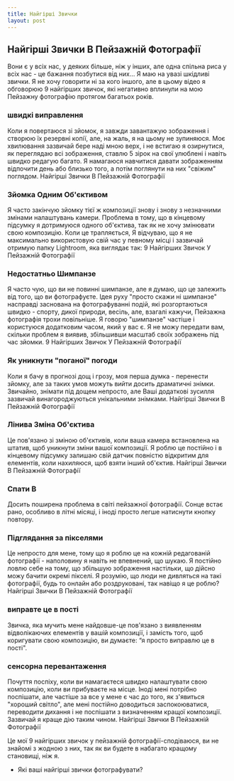 ```yaml
---
title: Найгірші Звички
layout: post
---
```


## Найгірші Звички В Пейзажній Фотографії



Вони є у всіх нас, у деяких більше, ніж у інших, але одна спільна риса у всіх нас - це бажання позбутися від них... Я маю на увазі шкідливі звички. Я не хочу говорити ні за кого іншого, але в цьому відео я обговорюю 9 найгірших звичок, які негативно вплинули на мою Пейзажну фотографію протягом багатьох років.
### швидкі виправлення

Коли я повертаюся зі зйомок, я завжди завантажую зображення і створюю їх резервні копії, але, на жаль, я на цьому не зупиняюся. Моє хвилювання зазвичай бере наді мною верх, і не встигаю я озирнутися, як переглядаю всі зображення, ставлю 5 зірок на свої улюблені і навіть швидко редагую багато. Я намагаюся навчитися давати зображенням відпочити день або близько того, а потім поглянути на них "свіжим" поглядом.
Найгірші Звички В Пейзажній Фотографії

### Зйомка Одним Об'єктивом

Я часто закінчую зйомку тієї ж композиції знову і знову з незначними змінами налаштувань камери. Проблема в тому, що в кінцевому підсумку я дотримуюся одного об'єктива, так як не хочу змінювати свою композицію. Коли це трапляється, Я відчуваю, що я не максимально використовую свій час у певному місці і зазвичай отримую папку Lightroom, яка виглядає так:
9 Найгірших Звичок У Пейзажній Фотографії

### Недостатньо Шимпанзе

Я часто чую, що ви не повинні шимпанзе, але я думаю, що це залежить від того, що ви фотографуєте. Ідея руху "просто скажи ні шимпанзе" насправді заснована на фотографуванні подій, які розгортаються швидко - спорту, дикої природи, весіль, але, взагалі кажучи, Пейзажна фотографія трохи повільніше. Я говорю "шимпанзе" частіше і користуюся додатковим часом, який у вас є. Я не можу передати вам, скільки проблем я виявив, збільшивши масштаб своїх зображень під час зйомки.
9 Найгірших Звичок У Пейзажній Фотографії

### Як уникнути "поганої" погоди

Коли я бачу в прогнозі дощ і грозу, моя перша думка - перенести зйомку, але за таких умов можуть вийти досить драматичні знімки. Звичайно, знімати під дощем непросто, але Ваші додаткові зусилля зазвичай винагороджуються унікальними знімками.
Найгірші Звички В Пейзажній Фотографії

### Лінива Зміна Об'єктива

Це пов'язано зі зміною об'єктивів, коли ваша камера встановлена на штатив, щоб уникнути зміни вашої композиції. Я роблю це постійно і в кінцевому підсумку залишаю свій датчик повністю відкритим для елементів, коли нахиляюся, щоб взяти інший об'єктив.
Найгірші Звички В Пейзажній Фотографії

### Спати В

Досить поширена проблема в світі пейзажної фотографії. Сонце встає рано, особливо в літні місяці, і іноді просто легше натиснути кнопку повтору.

### Підглядання за пікселями

Це непросто для мене, тому що я роблю це на кожній редагованій фотографії - наполовину я навіть не впевнений, що шукаю. Я постійно ловлю себе на тому, що збільшую зображення настільки, що дійсно можу бачити окремі пікселі. Я розумію, що люди не дивляться на такі фотографії, будь то онлайн або роздруковані, так навіщо я це роблю?
Найгірші Звички В Пейзажній Фотографії

### виправте це в пості

Звичка, яка мучить мене найдовше-це пов'язано з виявленням відволікаючих елементів у вашій композиції, і замість того, щоб коригувати свою композицію, ви думаєте: “я просто виправлю це в пості".

### сенсорна перевантаження

Почуття поспіху, коли ви намагаєтеся швидко налаштувати свою композицію, коли ви прибуваєте на місце. Іноді мені потрібно поспішати, але частіше за все у мене є час до того, як з'явиться "хороший світло", але мені постійно доводиться заспокоюватися, переводити дихання і не поспішати з визначенням кращої композиції. Зазвичай я краще дію таким чином.
Найгірші Звички В Пейзажній Фотографії

Це мої 9 найгірших звичок у пейзажній фотографії-сподіваюся, ви не знайомі з жодною з них, так як ви будете в набагато кращому становищі, ніж я.

* Які ваші найгірші звички фотографувати?
